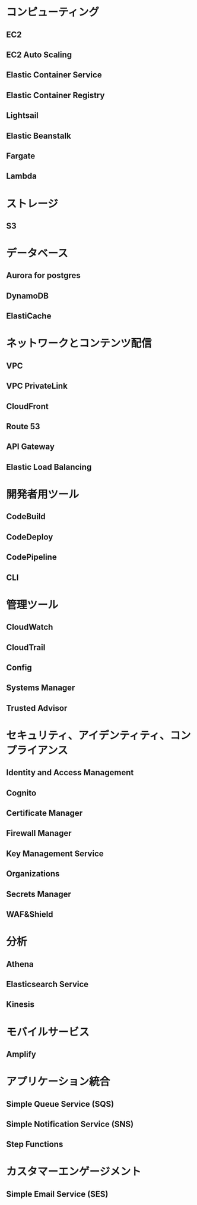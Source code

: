 # コンピューティング
## EC2

## EC2 Auto Scaling

## Elastic Container Service

## Elastic Container Registry

## Lightsail

## Elastic Beanstalk

## Fargate

## Lambda


# ストレージ
## S3


# データベース
## Aurora for postgres

## DynamoDB

## ElastiCache


# ネットワークとコンテンツ配信
## VPC

## VPC PrivateLink

## CloudFront

## Route 53

## API Gateway

## Elastic Load Balancing


# 開発者用ツール
## CodeBuild

## CodeDeploy

## CodePipeline

## CLI


# 管理ツール
## CloudWatch

## CloudTrail

## Config

## Systems Manager

## Trusted Advisor


# セキュリティ、アイデンティティ、コンプライアンス
## Identity and Access Management

## Cognito

## Certificate Manager

## Firewall Manager

## Key Management Service

## Organizations

## Secrets Manager

## WAF&Shield


# 分析
## Athena

## Elasticsearch Service

## Kinesis


# モバイルサービス
## Amplify


# アプリケーション統合
## Simple Queue Service (SQS)

## Simple Notification Service (SNS)

## Step Functions


# カスタマーエンゲージメント
## Simple Email Service (SES)
